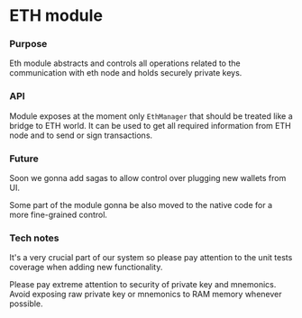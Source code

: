 # ETH module

### Purpose

Eth module abstracts and controls all operations related to the communication with eth node and
holds securely private keys.

### API

Module exposes at the moment only `EthManager` that should be treated like a bridge to ETH world. It
can be used to get all required information from ETH node and to send or sign transactions.

### Future

Soon we gonna add sagas to allow control over plugging new wallets from UI.

Some part of the module gonna be also moved to the native code for a more fine-grained control.

### Tech notes

It's a very crucial part of our system so please pay attention to the unit tests coverage when
adding new functionality.

Please pay extreme attention to security of private key and mnemonics. Avoid exposing raw private
key or mnemonics to RAM memory whenever possible.
